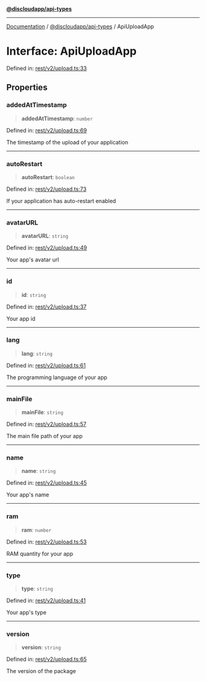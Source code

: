 [**@discloudapp/api-types**](../README.md)

***

[Documentation](../../../packages.md) / [@discloudapp/api-types](../README.md) / ApiUploadApp

# Interface: ApiUploadApp

Defined in: [rest/v2/upload.ts:33](https://github.com/discloud/discloud.app/blob/8d6df0b18784d1a4408701ac8e6b9db44dbb7133/packages/api-types/rest/v2/upload.ts#L33)

## Properties

### addedAtTimestamp

> **addedAtTimestamp**: `number`

Defined in: [rest/v2/upload.ts:69](https://github.com/discloud/discloud.app/blob/8d6df0b18784d1a4408701ac8e6b9db44dbb7133/packages/api-types/rest/v2/upload.ts#L69)

The timestamp of the upload of your application

***

### autoRestart

> **autoRestart**: `boolean`

Defined in: [rest/v2/upload.ts:73](https://github.com/discloud/discloud.app/blob/8d6df0b18784d1a4408701ac8e6b9db44dbb7133/packages/api-types/rest/v2/upload.ts#L73)

If your application has auto-restart enabled

***

### avatarURL

> **avatarURL**: `string`

Defined in: [rest/v2/upload.ts:49](https://github.com/discloud/discloud.app/blob/8d6df0b18784d1a4408701ac8e6b9db44dbb7133/packages/api-types/rest/v2/upload.ts#L49)

Your app's avatar url

***

### id

> **id**: `string`

Defined in: [rest/v2/upload.ts:37](https://github.com/discloud/discloud.app/blob/8d6df0b18784d1a4408701ac8e6b9db44dbb7133/packages/api-types/rest/v2/upload.ts#L37)

Your app id

***

### lang

> **lang**: `string`

Defined in: [rest/v2/upload.ts:61](https://github.com/discloud/discloud.app/blob/8d6df0b18784d1a4408701ac8e6b9db44dbb7133/packages/api-types/rest/v2/upload.ts#L61)

The programming language of your app

***

### mainFile

> **mainFile**: `string`

Defined in: [rest/v2/upload.ts:57](https://github.com/discloud/discloud.app/blob/8d6df0b18784d1a4408701ac8e6b9db44dbb7133/packages/api-types/rest/v2/upload.ts#L57)

The main file path of your app

***

### name

> **name**: `string`

Defined in: [rest/v2/upload.ts:45](https://github.com/discloud/discloud.app/blob/8d6df0b18784d1a4408701ac8e6b9db44dbb7133/packages/api-types/rest/v2/upload.ts#L45)

Your app's name

***

### ram

> **ram**: `number`

Defined in: [rest/v2/upload.ts:53](https://github.com/discloud/discloud.app/blob/8d6df0b18784d1a4408701ac8e6b9db44dbb7133/packages/api-types/rest/v2/upload.ts#L53)

RAM quantity for your app

***

### type

> **type**: `string`

Defined in: [rest/v2/upload.ts:41](https://github.com/discloud/discloud.app/blob/8d6df0b18784d1a4408701ac8e6b9db44dbb7133/packages/api-types/rest/v2/upload.ts#L41)

Your app's type

***

### version

> **version**: `string`

Defined in: [rest/v2/upload.ts:65](https://github.com/discloud/discloud.app/blob/8d6df0b18784d1a4408701ac8e6b9db44dbb7133/packages/api-types/rest/v2/upload.ts#L65)

The version of the package
